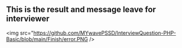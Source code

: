 ## This is the result and message leave for interviewer

<img src="https://github.com/MYwavePSSD/InterviewQuestion-PHP-Basic/blob/main/Finish/error.PNG />

